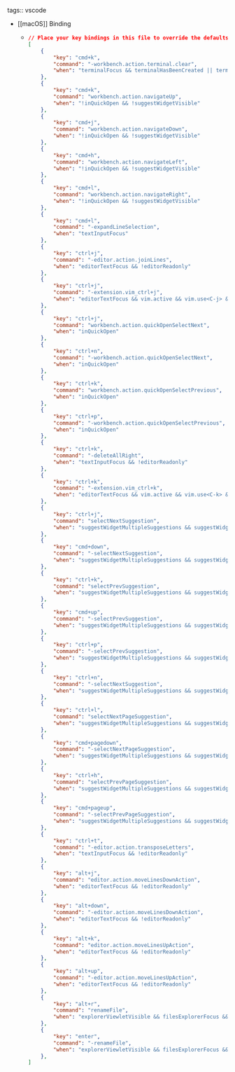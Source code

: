 tags:: vscode

- [[macOS]] Binding
	- ```json
	  // Place your key bindings in this file to override the defaults
	  [
	      {
	          "key": "cmd+k",
	          "command": "-workbench.action.terminal.clear",
	          "when": "terminalFocus && terminalHasBeenCreated || terminalFocus && terminalProcessSupported"
	      },
	      {
	          "key": "cmd+k",
	          "command": "workbench.action.navigateUp",
	          "when": "!inQuickOpen && !suggestWidgetVisible"
	      },
	      {
	          "key": "cmd+j",
	          "command": "workbench.action.navigateDown",
	          "when": "!inQuickOpen && !suggestWidgetVisible"
	      },
	      {
	          "key": "cmd+h",
	          "command": "workbench.action.navigateLeft",
	          "when": "!inQuickOpen && !suggestWidgetVisible"
	      },
	      {
	          "key": "cmd+l",
	          "command": "workbench.action.navigateRight",
	          "when": "!inQuickOpen && !suggestWidgetVisible"
	      },
	      {
	          "key": "cmd+l",
	          "command": "-expandLineSelection",
	          "when": "textInputFocus"
	      },
	      {
	          "key": "ctrl+j",
	          "command": "-editor.action.joinLines",
	          "when": "editorTextFocus && !editorReadonly"
	      },
	      {
	          "key": "ctrl+j",
	          "command": "-extension.vim_ctrl+j",
	          "when": "editorTextFocus && vim.active && vim.use<C-j> && !inDebugRepl"
	      },
	      {
	          "key": "ctrl+j",
	          "command": "workbench.action.quickOpenSelectNext",
	          "when": "inQuickOpen"
	      },
	      {
	          "key": "ctrl+n",
	          "command": "-workbench.action.quickOpenSelectNext",
	          "when": "inQuickOpen"
	      },
	      {
	          "key": "ctrl+k",
	          "command": "workbench.action.quickOpenSelectPrevious",
	          "when": "inQuickOpen"
	      },
	      {
	          "key": "ctrl+p",
	          "command": "-workbench.action.quickOpenSelectPrevious",
	          "when": "inQuickOpen"
	      },
	      {
	          "key": "ctrl+k",
	          "command": "-deleteAllRight",
	          "when": "textInputFocus && !editorReadonly"
	      },
	      {
	          "key": "ctrl+k",
	          "command": "-extension.vim_ctrl+k",
	          "when": "editorTextFocus && vim.active && vim.use<C-k> && !inDebugRepl"
	      },
	      {
	          "key": "ctrl+j",
	          "command": "selectNextSuggestion",
	          "when": "suggestWidgetMultipleSuggestions && suggestWidgetVisible && textInputFocus"
	      },
	      {
	          "key": "cmd+down",
	          "command": "-selectNextSuggestion",
	          "when": "suggestWidgetMultipleSuggestions && suggestWidgetVisible && textInputFocus"
	      },
	      {
	          "key": "ctrl+k",
	          "command": "selectPrevSuggestion",
	          "when": "suggestWidgetMultipleSuggestions && suggestWidgetVisible && textInputFocus"
	      },
	      {
	          "key": "cmd+up",
	          "command": "-selectPrevSuggestion",
	          "when": "suggestWidgetMultipleSuggestions && suggestWidgetVisible && textInputFocus"
	      },
	      {
	          "key": "ctrl+p",
	          "command": "-selectPrevSuggestion",
	          "when": "suggestWidgetMultipleSuggestions && suggestWidgetVisible && textInputFocus"
	      },
	      {
	          "key": "ctrl+n",
	          "command": "-selectNextSuggestion",
	          "when": "suggestWidgetMultipleSuggestions && suggestWidgetVisible && textInputFocus"
	      },
	      {
	          "key": "ctrl+l",
	          "command": "selectNextPageSuggestion",
	          "when": "suggestWidgetMultipleSuggestions && suggestWidgetVisible && textInputFocus"
	      },
	      {
	          "key": "cmd+pagedown",
	          "command": "-selectNextPageSuggestion",
	          "when": "suggestWidgetMultipleSuggestions && suggestWidgetVisible && textInputFocus"
	      },
	      {
	          "key": "ctrl+h",
	          "command": "selectPrevPageSuggestion",
	          "when": "suggestWidgetMultipleSuggestions && suggestWidgetVisible && textInputFocus"
	      },
	      {
	          "key": "cmd+pageup",
	          "command": "-selectPrevPageSuggestion",
	          "when": "suggestWidgetMultipleSuggestions && suggestWidgetVisible && textInputFocus"
	      },
	      {
	          "key": "ctrl+t",
	          "command": "-editor.action.transposeLetters",
	          "when": "textInputFocus && !editorReadonly"
	      },
	      {
	          "key": "alt+j",
	          "command": "editor.action.moveLinesDownAction",
	          "when": "editorTextFocus && !editorReadonly"
	      },
	      {
	          "key": "alt+down",
	          "command": "-editor.action.moveLinesDownAction",
	          "when": "editorTextFocus && !editorReadonly"
	      },
	      {
	          "key": "alt+k",
	          "command": "editor.action.moveLinesUpAction",
	          "when": "editorTextFocus && !editorReadonly"
	      },
	      {
	          "key": "alt+up",
	          "command": "-editor.action.moveLinesUpAction",
	          "when": "editorTextFocus && !editorReadonly"
	      },
	      {
	          "key": "alt+r",
	          "command": "renameFile",
	          "when": "explorerViewletVisible && filesExplorerFocus && !explorerResourceIsRoot && !explorerResourceReadonly && !inputFocus"
	      },
	      {
	          "key": "enter",
	          "command": "-renameFile",
	          "when": "explorerViewletVisible && filesExplorerFocus && !explorerResourceIsRoot && !explorerResourceReadonly && !inputFocus"
	      },
	  ]
	  ```